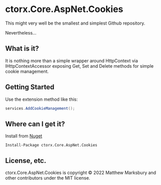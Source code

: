 # ctorx.Core.AspNet.Cookies
This might very well be the smallest and simplest Github repository.


Nevertheless...

## What is it?
It is nothing more than a simple wrapper around HttpContext via IHttpContextAccessor exposing Get, Set and Delete methods for simple cookie management.

## Getting Started
Use the extension method like this:

```csharp
services.AddCookieManagement();
```

## Where can I get it?
Install from [Nuget](https://www.nuget.org/packages/ctorx.Core.AspNet.Cookies/) 
```
Install-Package ctorx.Core.AspNet.Cookies
```

## License, etc.
ctorx.Core.AspNet.Cookies is copyright © 2022 Matthew Marksbury and other contributors under the MIT license.
